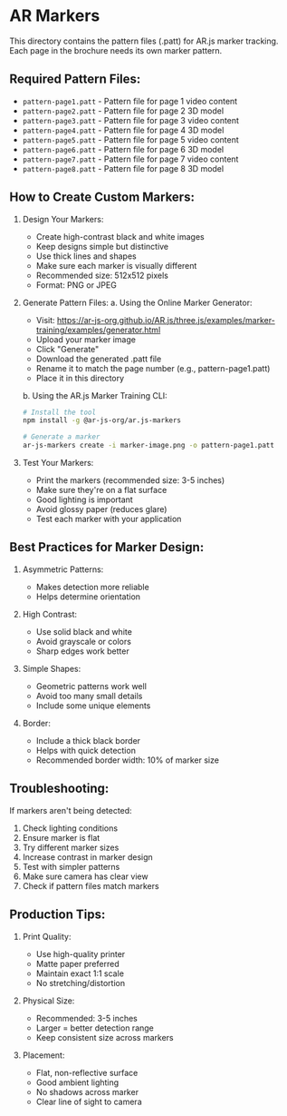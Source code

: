 # AR Markers

This directory contains the pattern files (.patt) for AR.js marker tracking. Each page in the brochure needs its own marker pattern.

## Required Pattern Files:

- `pattern-page1.patt` - Pattern file for page 1 video content
- `pattern-page2.patt` - Pattern file for page 2 3D model
- `pattern-page3.patt` - Pattern file for page 3 video content
- `pattern-page4.patt` - Pattern file for page 4 3D model
- `pattern-page5.patt` - Pattern file for page 5 video content
- `pattern-page6.patt` - Pattern file for page 6 3D model
- `pattern-page7.patt` - Pattern file for page 7 video content
- `pattern-page8.patt` - Pattern file for page 8 3D model

## How to Create Custom Markers:

1. Design Your Markers:

   - Create high-contrast black and white images
   - Keep designs simple but distinctive
   - Use thick lines and shapes
   - Make sure each marker is visually different
   - Recommended size: 512x512 pixels
   - Format: PNG or JPEG

2. Generate Pattern Files:
   a. Using the Online Marker Generator:

   - Visit: https://ar-js-org.github.io/AR.js/three.js/examples/marker-training/examples/generator.html
   - Upload your marker image
   - Click "Generate"
   - Download the generated .patt file
   - Rename it to match the page number (e.g., pattern-page1.patt)
   - Place it in this directory

   b. Using the AR.js Marker Training CLI:

   ```bash
   # Install the tool
   npm install -g @ar-js-org/ar.js-markers

   # Generate a marker
   ar-js-markers create -i marker-image.png -o pattern-page1.patt
   ```

3. Test Your Markers:
   - Print the markers (recommended size: 3-5 inches)
   - Make sure they're on a flat surface
   - Good lighting is important
   - Avoid glossy paper (reduces glare)
   - Test each marker with your application

## Best Practices for Marker Design:

1. Asymmetric Patterns:

   - Makes detection more reliable
   - Helps determine orientation

2. High Contrast:

   - Use solid black and white
   - Avoid grayscale or colors
   - Sharp edges work better

3. Simple Shapes:

   - Geometric patterns work well
   - Avoid too many small details
   - Include some unique elements

4. Border:
   - Include a thick black border
   - Helps with quick detection
   - Recommended border width: 10% of marker size

## Troubleshooting:

If markers aren't being detected:

1. Check lighting conditions
2. Ensure marker is flat
3. Try different marker sizes
4. Increase contrast in marker design
5. Test with simpler patterns
6. Make sure camera has clear view
7. Check if pattern files match markers

## Production Tips:

1. Print Quality:

   - Use high-quality printer
   - Matte paper preferred
   - Maintain exact 1:1 scale
   - No stretching/distortion

2. Physical Size:

   - Recommended: 3-5 inches
   - Larger = better detection range
   - Keep consistent size across markers

3. Placement:
   - Flat, non-reflective surface
   - Good ambient lighting
   - No shadows across marker
   - Clear line of sight to camera
